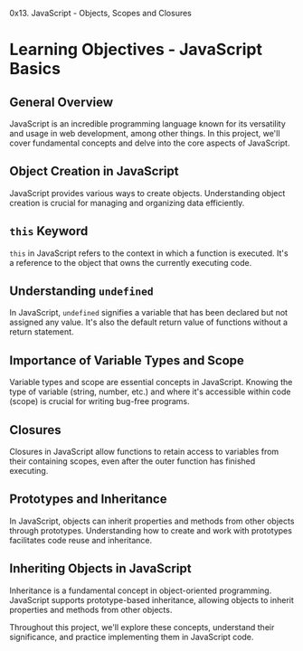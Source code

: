 0x13. JavaScript - Objects, Scopes and Closures

# Learning Objectives - JavaScript Basics

## General Overview

JavaScript is an incredible programming language known for its versatility and usage in web development, among other things. In this project, we'll cover fundamental concepts and delve into the core aspects of JavaScript.

## Object Creation in JavaScript

JavaScript provides various ways to create objects. Understanding object creation is crucial for managing and organizing data efficiently.

## `this` Keyword

`this` in JavaScript refers to the context in which a function is executed. It's a reference to the object that owns the currently executing code.

## Understanding `undefined`

In JavaScript, `undefined` signifies a variable that has been declared but not assigned any value. It's also the default return value of functions without a return statement.

## Importance of Variable Types and Scope

Variable types and scope are essential concepts in JavaScript. Knowing the type of variable (string, number, etc.) and where it's accessible within code (scope) is crucial for writing bug-free programs.

## Closures

Closures in JavaScript allow functions to retain access to variables from their containing scopes, even after the outer function has finished executing.

## Prototypes and Inheritance

In JavaScript, objects can inherit properties and methods from other objects through prototypes. Understanding how to create and work with prototypes facilitates code reuse and inheritance.

## Inheriting Objects in JavaScript

Inheritance is a fundamental concept in object-oriented programming. JavaScript supports prototype-based inheritance, allowing objects to inherit properties and methods from other objects.

Throughout this project, we'll explore these concepts, understand their significance, and practice implementing them in JavaScript code.


